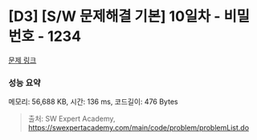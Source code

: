 # [D3] [S/W 문제해결 기본] 10일차 - 비밀번호 - 1234 

[문제 링크](https://swexpertacademy.com/main/code/problem/problemDetail.do?contestProbId=AV14_DEKAJcCFAYD) 

### 성능 요약

메모리: 56,688 KB, 시간: 136 ms, 코드길이: 476 Bytes



> 출처: SW Expert Academy, https://swexpertacademy.com/main/code/problem/problemList.do